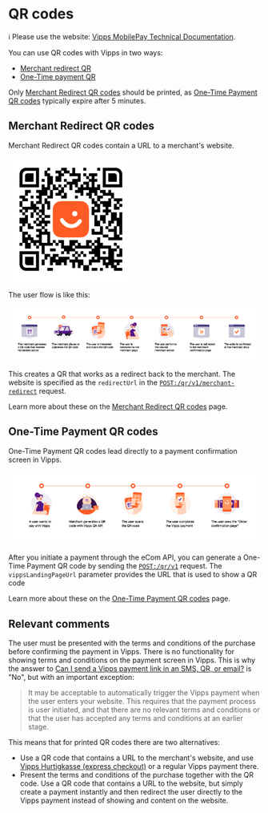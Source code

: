 <!-- START_METADATA
---
title: QR codes
sidebar_position: 130
pagination_next: null
pagination_prev: null
---
END_METADATA -->

# QR codes

<!-- START_COMMENT -->

ℹ️ Please use the website:
[Vipps MobilePay Technical Documentation](https://vippsas.github.io/vipps-developer-docs/).

<!-- END_COMMENT -->

You can use QR codes with Vipps in two ways:

* [Merchant redirect QR](#merchant-redirect-qr-codes)
* [One-Time payment QR](#one-time-payment-qr-codes)

Only
[Merchant Redirect QR codes](https://vippsas.github.io/vipps-developer-docs/docs/APIs/qr-api/vipps-qr-api#merchant-redirect-qr-codes)
should be printed, as [One-Time Payment QR codes](https://vippsas.github.io/vipps-developer-docs/docs/APIs/qr-api/vipps-qr-api#one-time-payment-qr-codes) typically expire after 5 minutes.

## Merchant Redirect QR codes

Merchant Redirect QR codes contain a URL to a merchant's website.


![Demo QR code](images/demo-qr.png)


The user flow is like this:

![Merchant redirect QR flow](images/merchant-redirect-qr-flow.png)

This creates a QR that works as a redirect back to the merchant. The website is specified as the `redirectUrl` in the [`POST:/qr/v1/merchant-redirect`](https://vippsas.github.io/vipps-developer-docs/api/qr#tag/Merchant-redirect-QR/operation/CreateMerchantRedirectQr) request.


Learn more about these on the [Merchant Redirect QR codes](https://vippsas.github.io/vipps-developer-docs/docs/APIs/qr-api/vipps-qr-api#merchant-redirect-qr-codes) page.

## One-Time Payment QR codes

One-Time Payment QR codes lead directly to a payment confirmation screen in Vipps.

![One-Time Payment QR flow](images/one-time-payment-qr-flow.png)

After you initiate a payment through the eCom API, you can generate a One-Time Payment QR code
by sending the [`POST:/qr/v1`](https://vippsas.github.io/vipps-developer-docs/api/qr#tag/One-time-payment-QR/operation/generateOtpQr) request. The `vippsLandingPageUrl` parameter provides the URL that is used to show a QR code

Learn more about these on the [One-Time Payment QR codes](https://vippsas.github.io/vipps-developer-docs/docs/APIs/qr-api/vipps-qr-api#one-time-payment-qr-codes) page.

## Relevant comments

The user must be presented with the terms and conditions
of the purchase before confirming the payment in Vipps. There is no functionality
for showing terms and conditions on the payment screen in Vipps. This is why
the answer to
[Can I send a Vipps payment link in an SMS, QR, or email?](https://vippsas.github.io/vipps-developer-docs/docs/vipps-developers/faqs/reserve-and-capture-faq#can-i-send-a-vipps-payment-link-in-an-sms-qr-or-email)
is "No", but with an important exception:

> It may be acceptable to automatically trigger the Vipps payment when the user
> enters your website. This requires that the payment process is user initiated,
> and that there are no relevant terms and conditions or that the user has
> accepted any terms and conditions at an earlier stage.

This means that for printed QR codes there are two alternatives:

* Use a QR code that contains a URL to the merchant's website, and
  use
  [Vipps Hurtigkasse (express checkout)](https://vippsas.github.io/vipps-developer-docs/docs/APIs/ecom-api/vipps-ecom-api#express-checkout-payments)
  or a regular Vipps payment there.
* Present the terms and conditions of the purchase together with the
  QR code. Use a QR code that contains a URL to the website, but simply
  create a payment instantly and then redirect the user directly to the Vipps
  payment instead of showing and content on the website.

